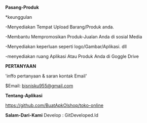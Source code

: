 **Pasang-Produk**

*keunggulan

-Menyediakan Tempat Upload Barang/Produk anda.

-Membantu Mempromosikan Produk-Jualan Anda di sosial  Media

-Menyediakan keperluan seperti logo/Gambar/Aplikasi. dll

-menyediakan ruang Aplikasi Atau Produk Anda di Goggle Drive

**PERTANYAAN**

'inffo pertanyaan & saran kontak Email'

$Email: bisnisku955@gmail.com

**Tentang-Aplikasi**

https://github.com/BuatApkOlshop/toko-online

**Salam-Dari-Kami**
Develop : GitDeveloped.Id
